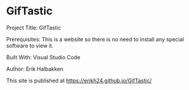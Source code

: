 # GifTastic

Project Title:
GifTastic

Prerequisites:
This is a website so there is no need to install any special software to view it.

Built With:
Visual Studio Code

Author:
Erik Halbakken

This site is published at https://erikh24.github.io/GifTastic/

